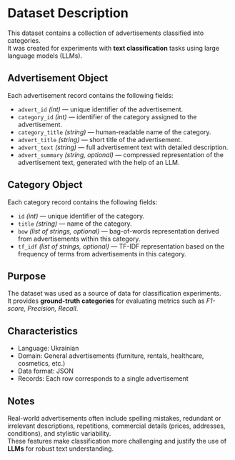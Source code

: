 # Dataset Description

This dataset contains a collection of advertisements classified into categories.  
It was created for experiments with **text classification** tasks using large language models (LLMs).

## Advertisement Object

Each advertisement record contains the following fields:

- `advert_id` *(int)* — unique identifier of the advertisement.  
- `category_id` *(int)* — identifier of the category assigned to the advertisement.  
- `category_title` *(string)* — human-readable name of the category.  
- `advert_title` *(string)* — short title of the advertisement.  
- `advert_text` *(string)* — full advertisement text with detailed description.  
- `advert_summary` *(string, optional)* — compressed representation of the advertisement text, generated with the help of an LLM.  

## Category Object

Each category record contains the following fields:

- `id` *(int)* — unique identifier of the category.  
- `title` *(string)* — name of the category.  
- `bow` *(list of strings, optional)* — bag-of-words representation derived from advertisements within this category.  
- `tf_idf` *(list of strings, optional)* — TF-IDF representation based on the frequency of terms from advertisements in this category.  

## Purpose

The dataset was used as a source of data for classification experiments.  
It provides **ground-truth categories** for evaluating metrics such as *F1-score, Precision, Recall*.  

## Characteristics

- Language: Ukrainian  
- Domain: General advertisements (furniture, rentals, healthcare, cosmetics, etc.)  
- Data format: JSON  
- Records: Each row corresponds to a single advertisement  

## Notes

Real-world advertisements often include spelling mistakes, redundant or irrelevant descriptions, repetitions, commercial details (prices, addresses, conditions), and stylistic variability.  
These features make classification more challenging and justify the use of **LLMs** for robust text understanding.
